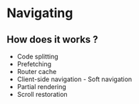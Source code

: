 <!-- .slide: class="two-column with-code " -->

# Navigating

## How does it works ?

- Code splitting
- Prefetching
- Router cache
- Client-side navigation - Soft navigation
- Partial rendering
- Scroll restoration

